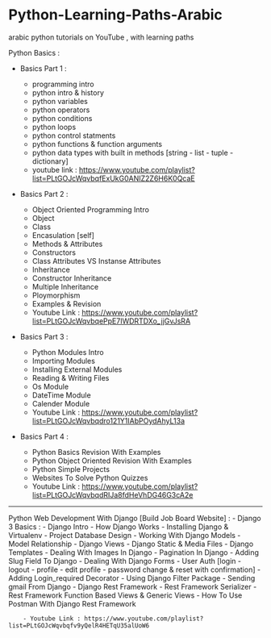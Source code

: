 # Python-Learning-Paths-Arabic
arabic python tutorials on YouTube , with learning paths 

Python Basics :
  - Basics Part 1  :
      - programming intro 
      - python intro & history 
      - python variables
      - python operators 
      - python conditions 
      - python loops
      - python control statments 
      - python functions & function arguments 
      - python data types with built in methods [string - list - tuple - dictionary]
      - youtube link : https://www.youtube.com/playlist?list=PLtGOJcWqvbqfExUkG0ANIZ2Z6H6K0QcaE

  
  - Basics Part 2 : 
      - Object Oriented Programming Intro
      - Object
      - Class 
      - Encasulation [self]
      - Methods & Attributes 
      - Constructors 
      - Class Attributes VS Instanse Attributes 
      - Inheritance
      - Constructor Inheritance 
      - Multiple Inheritance
      - Ploymorphism 
      - Examples & Revision 
      - Youtube Link : https://www.youtube.com/playlist?list=PLtGOJcWqvbqePpE7IWDRTDXo_jjGvJsRA
      
   
   - Basics Part 3 :
      - Python Modules Intro
      - Importing Modules 
      - Installing External Modules
      - Reading & Writing Files
      - Os Module
      - DateTime Module
      - Calender Module 
      - Youtube Link : https://www.youtube.com/playlist?list=PLtGOJcWqvbqdro121Y1IAbPOydAhyL13a
      
   
   - Basics Part 4 : 
      - Python Basics Revision With Examples
      - Python Object Oriented Revision With Examples 
      - Python Simple Projects 
      - Websites To Solve Python Quizzes 
      - Youtube Link : https://www.youtube.com/playlist?list=PLtGOJcWqvbqdRIJa8fdHeVhDG46G3cA2e
      
 ----------------------------------------------------------
 Python Web Development With Django [Build Job Board Website] : 
    - Django 3 Basics : 
        - Django Intro 
        - How Django Works 
        - Installing Django & Virtualenv
        - Project Database Design 
        - Working With Django Models
        - Model Relationship 
        - Django Views
        - Django Static & Media Files
        - Django Templates
        - Dealing With Images In Django 
        - Pagination In Django 
        - Adding Slug Field To Django 
        - Dealing With Django Forms
        - User Auth [login - logout - profile - edit profile - password change & reset with confirmation]
        - Adding Login_required Decorator
        - Using Django Filter Package
        - Sending gmail From Django 
        - Django Rest Framework 
        - Rest Framework Serializer
        - Rest Framework Function Based Views & Generic Views 
        - How To Use Postman With Django Rest Framework 
        
        - Youtube Link : https://www.youtube.com/playlist?list=PLtGOJcWqvbqfv9yQelR4HETqU35alUoW6
      
      
      
      
      
      
      
